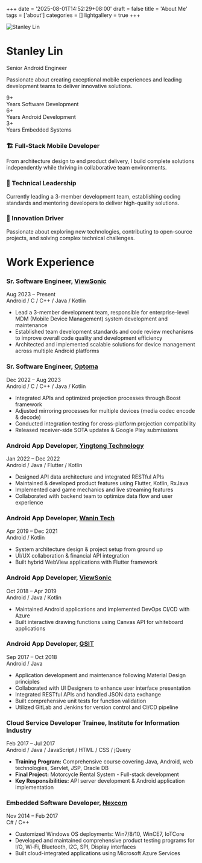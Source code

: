 +++
date = '2025-08-01T14:52:29+08:00'
draft = false
title = 'About Me'
tags = ['about']
categories = []
lightgallery = true
+++

<div class="about-profile">
  
<div class="profile-header">
  <div class="profile-avatar">
    <img src="/images/avatar.png" alt="Stanley Lin" class="avatar-img">
  </div>
  <div class="profile-info">
    <h1 class="profile-name">Stanley Lin</h1>
    <p class="profile-title">Senior Android Engineer</p>
    <p class="profile-summary">Passionate about creating exceptional mobile experiences and leading development teams to deliver innovative solutions.</p>
  </div>
</div>

<div class="profile-stats">
  <div class="stat-item">
    <div class="stat-number">9+</div>
    <div class="stat-label">Years Software Development</div>
  </div>
  <div class="stat-item">
    <div class="stat-number">6+</div>
    <div class="stat-label">Years Android Development</div>
  </div>
  <div class="stat-item">
    <div class="stat-number">3+</div>
    <div class="stat-label">Years Embedded Systems</div>
  </div>
</div>

<div class="profile-highlights">
  <div class="highlight-item">
    <h3>🏗️ Full-Stack Mobile Developer</h3>
    <p>From architecture design to end product delivery, I build complete solutions independently while thriving in collaborative team environments.</p>
  </div>
  <div class="highlight-item">
    <h3>👥 Technical Leadership</h3>
    <p>Currently leading a 3-member development team, establishing coding standards and mentoring developers to deliver high-quality solutions.</p>
  </div>
  <div class="highlight-item">
    <h3>🚀 Innovation Driver</h3>
    <p>Passionate about exploring new technologies, contributing to open-source projects, and solving complex technical challenges.</p>
  </div>
</div>

</div>

<div class="work-experience">

<h1>Work Experience</h1>

<div class="experience-timeline">

<div class="experience-item">
  <div class="experience-header">
    <h3 class="experience-title">Sr. Software Engineer, <a href="https://www.viewsonic.com" target="_blank">ViewSonic</a></h3>
    <span class="experience-date">Aug 2023 – Present</span>
  </div>
  <div class="experience-tech">Android / C / C++ / Java / Kotlin</div>
  <div class="experience-description">
    <ul>
      <li>Lead a 3-member development team, responsible for enterprise-level MDM (Mobile Device Management) system development and maintenance</li>
      <li>Established team development standards and code review mechanisms to improve overall code quality and development efficiency</li>
      <li>Architected and implemented scalable solutions for device management across multiple Android platforms</li>
    </ul>
  </div>
</div>

<div class="experience-item">
  <div class="experience-header">
    <h3 class="experience-title">Sr. Software Engineer, <a href="https://www.optoma.com" target="_blank">Optoma</a></h3>
    <span class="experience-date">Dec 2022 – Aug 2023</span>
  </div>
  <div class="experience-tech">Android / C / C++ / Java / Kotlin</div>
  <div class="experience-description">
    <ul>
      <li>Integrated APIs and optimized projection processes through Boost framework</li>
      <li>Adjusted mirroring processes for multiple devices (media codec encode & decode)</li>
      <li>Conducted integration testing for cross-platform projection compatibility</li>
      <li>Released receiver-side SOTA updates & Google Play submissions</li>
    </ul>
  </div>
</div>

<div class="experience-item">
  <div class="experience-header">
    <h3 class="experience-title">Android App Developer, <a href="https://www.linkedin.com/company/yt-taiwan/" target="_blank">Yingtong Technology</a></h3>
    <span class="experience-date">Jan 2022 – Dec 2022</span>
  </div>
  <div class="experience-tech">Android / Java / Flutter / Kotlin</div>
  <div class="experience-description">
    <ul>
      <li>Designed API data architecture and integrated RESTful APIs</li>
      <li>Maintained & developed product features using Flutter, Kotlin, RxJava</li>
      <li>Implemented card game mechanics and live streaming features</li>
      <li>Collaborated with backend team to optimize data flow and user experience</li>
    </ul>
  </div>
</div>

<div class="experience-item">
  <div class="experience-header">
    <h3 class="experience-title">Android App Developer, <a href="https://www.wanintek.com" target="_blank">Wanin Tech</a></h3>
    <span class="experience-date">Apr 2019 – Dec 2021</span>
  </div>
  <div class="experience-tech">Android / Kotlin</div>
  <div class="experience-description">
    <ul>
      <li>System architecture design & project setup from ground up</li>
      <li>UI/UX collaboration & financial API integration</li>
      <li>Built hybrid WebView applications with Flutter framework</li>
    </ul>
  </div>
</div>

<div class="experience-item">
  <div class="experience-header">
    <h3 class="experience-title">Android App Developer, <a href="https://www.viewsonic.com" target="_blank">ViewSonic</a></h3>
    <span class="experience-date">Oct 2018 – Apr 2019</span>
  </div>
  <div class="experience-tech">Android / Java / Kotlin</div>
  <div class="experience-description">
    <ul>
      <li>Maintained Android applications and implemented DevOps CI/CD with Azure</li>
      <li>Built interactive drawing functions using Canvas API for whiteboard applications</li>
    </ul>
  </div>
</div>

<div class="experience-item">
  <div class="experience-header">
    <h3 class="experience-title">Android App Developer, <a href="https://www.linkedin.com/company/gsit-tw/" target="_blank">GSIT</a></h3>
    <span class="experience-date">Sep 2017 – Oct 2018</span>
  </div>
  <div class="experience-tech">Android / Java</div>
  <div class="experience-description">
    <ul>
      <li>Application development and maintenance following Material Design principles</li>
      <li>Collaborated with UI Designers to enhance user interface presentation</li>
      <li>Integrated RESTful APIs and handled JSON data exchange</li>
      <li>Built comprehensive unit tests for function validation</li>
      <li>Utilized GitLab and Jenkins for version control and CI/CD pipeline</li>
    </ul>
  </div>
</div>

<div class="experience-item">
  <div class="experience-header">
    <h3 class="experience-title">Cloud Service Developer Trainee, Institute for Information Industry</h3>
    <span class="experience-date">Feb 2017 – Jul 2017</span>
  </div>
  <div class="experience-tech">Android / Java / JavaScript / HTML / CSS / jQuery</div>
  <div class="experience-description">
    <ul>
      <li><strong>Training Program:</strong> Comprehensive course covering Java, Android, web technologies, Servlet, JSP, Oracle DB</li>
      <li><strong>Final Project:</strong> Motorcycle Rental System - Full-stack development</li>
      <li><strong>Key Responsibilities:</strong> API server development & Android application implementation</li>
    </ul>
  </div>
</div>

<div class="experience-item">
  <div class="experience-header">
    <h3 class="experience-title">Embedded Software Developer, <a href="https://www.nexcom.com.tw/" target="_blank">Nexcom</a></h3>
    <span class="experience-date">Nov 2014 – Feb 2017</span>
  </div>
  <div class="experience-tech">C# / C++</div>
  <div class="experience-description">
    <ul>
      <li>Customized Windows OS deployments: Win7/8/10, WinCE7, IoTCore</li>
      <li>Developed and maintained comprehensive product testing programs for I/O, Wi-Fi, Bluetooth, I2C, SPI, Display interfaces</li>
      <li>Built cloud-integrated applications using Microsoft Azure Services</li>
    </ul>
  </div>
</div>

</div>

</div>